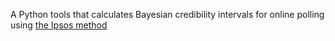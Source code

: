 A Python tools that calculates Bayesian credibility intervals for online polling using [the Ipsos method](https://www.ipsos.com/sites/default/files/2017-03/IpsosPA_CredibilityIntervals.pdf)